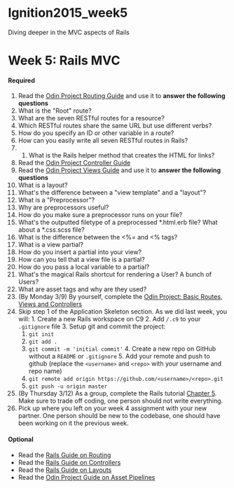 # Ignition2015_week5
Diving deeper in the MVC aspects of Rails

# Week 5: Rails MVC

#### Required 
1. Read the [Odin Project Routing Guide](http://www.theodinproject.com/ruby-on-rails/routing) and use it to <strong>answer the following questions</strong>
  1. What is the "Root" route?
  2. What are the seven RESTful routes for a resource?
  3. Which RESTful routes share the same URL but use different verbs?
  4. How do you specify an ID or other variable in a route?
  5. How can you easily write all seven RESTful routes in Rails?
  6. 1. What is the Rails helper method that creates the HTML for links?
2. Read the [Odin Project Controller Guide](http://www.theodinproject.com/ruby-on-rails/controllers)
3. Read the [Odin Project Views Guide](http://www.theodinproject.com/ruby-on-rails/views) and use it to <strong>answer the following questions</strong>
  1. What is a layout?
  2. What's the difference between a "view template" and a "layout"?
  3. What is a "Preprocessor"?
  4. Why are preprocessors useful?
  5. How do you make sure a preprocessor runs on your file?
  6. What's the outputted filetype of a preprocessed *.html.erb file? What about a *.css.scss file?
  7. What is the difference between the <%= and <% tags?
  8. What is a view partial?
  9. How do you insert a partial into your view?
  10. How can you tell that a view file is a partial?
  11. How do you pass a local variable to a partial?
  12. What's the magical Rails shortcut for rendering a User? A bunch of Users?
  13. What are asset tags and why are they used?
4. (By Monday 3/9) By yourself, complete the [Odin Project: Basic Routes, Views and Controllers](http://www.theodinproject.com/ruby-on-rails/basic-routes-views-and-controllers)
  1. Skip step 1 of the Application Skeleton section.  As we did last week, you will:
    1. Create a new Rails workspace on C9
    2. Add `/.c9` to your `.gitignore` file
    3. Setup git and commit the project:
      1. `git init`
      2. `git add .`
      3. `git commit -m 'initial commit'`
    4. Create a new repo on GitHub without a `README` or `.gitignore`
    5. Add your remote and push to github (replace the `<username>` and `<repo>` with your username and repo name)
      1. `git remote add origin https://github.com/<username>/<repo>.git`
      2. `git push -u origin master`
5. (By Thursday 3/12) As a group, complete the Rails tutorial [Chapter 5](https://www.railstutorial.org/book/filling_in_the_layout#top). Make sure to trade off coding, one person should not write everything.  
  1. Pick up where you left on your week 4 assignment with your new partner.  One person should be new to the codebase, one should have been working on it the previous week.

#### Optional
- Read the [Rails Guide on Routing](http://guides.rubyonrails.org/routing.html)
- Read the [Rails Guide on Controllers](http://guides.rubyonrails.org/action_controller_overview.html)
- Read the [Rails Guide on Layouts](http://guides.rubyonrails.org/layouts_and_rendering.html)
- Read the [Odin Project Guide on Asset Pipelines](http://www.theodinproject.com/ruby-on-rails/the-asset-pipeline)
